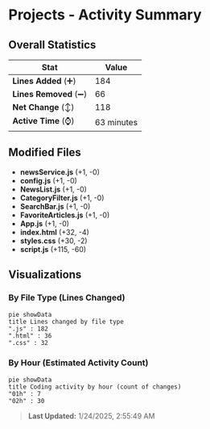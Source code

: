 # Projects - Activity Summary 

## Overall Statistics

| Stat                   | Value                                                             |
| ---------------------- | ----------------------------------------------------------------- |
| **Lines Added** (➕)   | 184                                          |
| **Lines Removed** (➖) | 66                                        |
| **Net Change** (↕)    | 118                |
| **Active Time** (⌚)   | 63 minutes |


## Modified Files
- **newsService.js** (+1, -0)
- **config.js** (+1, -0)
- **NewsList.js** (+1, -0)
- **CategoryFilter.js** (+1, -0)
- **SearchBar.js** (+1, -0)
- **FavoriteArticles.js** (+1, -0)
- **App.js** (+1, -0)
- **index.html** (+32, -4)
- **styles.css** (+30, -2)
- **script.js** (+115, -60)

## Visualizations

### By File Type (Lines Changed)

```mermaid
pie showData
title Lines changed by file type
".js" : 182
".html" : 36
".css" : 32
```

### By Hour (Estimated Activity Count)

```mermaid
pie showData
title Coding activity by hour (count of changes)
"01h" : 7
"02h" : 30
```


> **Last Updated:** 1/24/2025, 2:55:49 AM